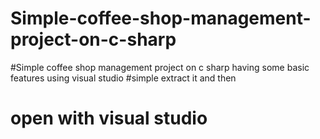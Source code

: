 # Simple-coffee-shop-management-project-on-c-sharp
#Simple coffee shop management project on c sharp having some basic features using visual studio
#simple extract it and then
# open with visual studio
